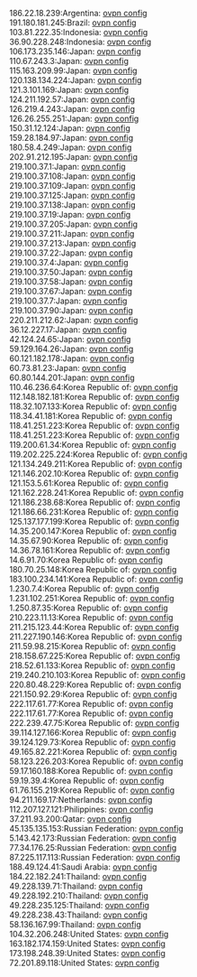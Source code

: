 186.22.18.239:Argentina: [ovpn config](vpn/186_22_18_239.ovpn)  
191.180.181.245:Brazil: [ovpn config](vpn/191_180_181_245.ovpn)  
103.81.222.35:Indonesia: [ovpn config](vpn/103_81_222_35.ovpn)  
36.90.228.248:Indonesia: [ovpn config](vpn/36_90_228_248.ovpn)  
106.173.235.146:Japan: [ovpn config](vpn/106_173_235_146.ovpn)  
110.67.243.3:Japan: [ovpn config](vpn/110_67_243_3.ovpn)  
115.163.209.99:Japan: [ovpn config](vpn/115_163_209_99.ovpn)  
120.138.134.224:Japan: [ovpn config](vpn/120_138_134_224.ovpn)  
121.3.101.169:Japan: [ovpn config](vpn/121_3_101_169.ovpn)  
124.211.192.57:Japan: [ovpn config](vpn/124_211_192_57.ovpn)  
126.219.4.243:Japan: [ovpn config](vpn/126_219_4_243.ovpn)  
126.26.255.251:Japan: [ovpn config](vpn/126_26_255_251.ovpn)  
150.31.12.124:Japan: [ovpn config](vpn/150_31_12_124.ovpn)  
159.28.184.97:Japan: [ovpn config](vpn/159_28_184_97.ovpn)  
180.58.4.249:Japan: [ovpn config](vpn/180_58_4_249.ovpn)  
202.91.212.195:Japan: [ovpn config](vpn/202_91_212_195.ovpn)  
219.100.37.1:Japan: [ovpn config](vpn/219_100_37_1.ovpn)  
219.100.37.108:Japan: [ovpn config](vpn/219_100_37_108.ovpn)  
219.100.37.109:Japan: [ovpn config](vpn/219_100_37_109.ovpn)  
219.100.37.125:Japan: [ovpn config](vpn/219_100_37_125.ovpn)  
219.100.37.138:Japan: [ovpn config](vpn/219_100_37_138.ovpn)  
219.100.37.19:Japan: [ovpn config](vpn/219_100_37_19.ovpn)  
219.100.37.205:Japan: [ovpn config](vpn/219_100_37_205.ovpn)  
219.100.37.211:Japan: [ovpn config](vpn/219_100_37_211.ovpn)  
219.100.37.213:Japan: [ovpn config](vpn/219_100_37_213.ovpn)  
219.100.37.22:Japan: [ovpn config](vpn/219_100_37_22.ovpn)  
219.100.37.4:Japan: [ovpn config](vpn/219_100_37_4.ovpn)  
219.100.37.50:Japan: [ovpn config](vpn/219_100_37_50.ovpn)  
219.100.37.58:Japan: [ovpn config](vpn/219_100_37_58.ovpn)  
219.100.37.67:Japan: [ovpn config](vpn/219_100_37_67.ovpn)  
219.100.37.7:Japan: [ovpn config](vpn/219_100_37_7.ovpn)  
219.100.37.90:Japan: [ovpn config](vpn/219_100_37_90.ovpn)  
220.211.212.62:Japan: [ovpn config](vpn/220_211_212_62.ovpn)  
36.12.227.17:Japan: [ovpn config](vpn/36_12_227_17.ovpn)  
42.124.24.65:Japan: [ovpn config](vpn/42_124_24_65.ovpn)  
59.129.164.26:Japan: [ovpn config](vpn/59_129_164_26.ovpn)  
60.121.182.178:Japan: [ovpn config](vpn/60_121_182_178.ovpn)  
60.73.81.23:Japan: [ovpn config](vpn/60_73_81_23.ovpn)  
60.80.144.201:Japan: [ovpn config](vpn/60_80_144_201.ovpn)  
110.46.236.64:Korea Republic of: [ovpn config](vpn/110_46_236_64.ovpn)  
112.148.182.181:Korea Republic of: [ovpn config](vpn/112_148_182_181.ovpn)  
118.32.107.133:Korea Republic of: [ovpn config](vpn/118_32_107_133.ovpn)  
118.34.41.181:Korea Republic of: [ovpn config](vpn/118_34_41_181.ovpn)  
118.41.251.223:Korea Republic of: [ovpn config](vpn/118_41_251_223.ovpn)  
118.41.251.223:Korea Republic of: [ovpn config](vpn/118_41_251_223.ovpn)  
119.200.61.34:Korea Republic of: [ovpn config](vpn/119_200_61_34.ovpn)  
119.202.225.224:Korea Republic of: [ovpn config](vpn/119_202_225_224.ovpn)  
121.134.249.211:Korea Republic of: [ovpn config](vpn/121_134_249_211.ovpn)  
121.146.202.10:Korea Republic of: [ovpn config](vpn/121_146_202_10.ovpn)  
121.153.5.61:Korea Republic of: [ovpn config](vpn/121_153_5_61.ovpn)  
121.162.228.241:Korea Republic of: [ovpn config](vpn/121_162_228_241.ovpn)  
121.186.238.68:Korea Republic of: [ovpn config](vpn/121_186_238_68.ovpn)  
121.186.66.231:Korea Republic of: [ovpn config](vpn/121_186_66_231.ovpn)  
125.137.177.199:Korea Republic of: [ovpn config](vpn/125_137_177_199.ovpn)  
14.35.200.147:Korea Republic of: [ovpn config](vpn/14_35_200_147.ovpn)  
14.35.67.90:Korea Republic of: [ovpn config](vpn/14_35_67_90.ovpn)  
14.36.78.161:Korea Republic of: [ovpn config](vpn/14_36_78_161.ovpn)  
14.6.91.70:Korea Republic of: [ovpn config](vpn/14_6_91_70.ovpn)  
180.70.25.148:Korea Republic of: [ovpn config](vpn/180_70_25_148.ovpn)  
183.100.234.141:Korea Republic of: [ovpn config](vpn/183_100_234_141.ovpn)  
1.230.7.4:Korea Republic of: [ovpn config](vpn/1_230_7_4.ovpn)  
1.231.102.251:Korea Republic of: [ovpn config](vpn/1_231_102_251.ovpn)  
1.250.87.35:Korea Republic of: [ovpn config](vpn/1_250_87_35.ovpn)  
210.223.11.13:Korea Republic of: [ovpn config](vpn/210_223_11_13.ovpn)  
211.215.123.44:Korea Republic of: [ovpn config](vpn/211_215_123_44.ovpn)  
211.227.190.146:Korea Republic of: [ovpn config](vpn/211_227_190_146.ovpn)  
211.59.98.215:Korea Republic of: [ovpn config](vpn/211_59_98_215.ovpn)  
218.158.67.225:Korea Republic of: [ovpn config](vpn/218_158_67_225.ovpn)  
218.52.61.133:Korea Republic of: [ovpn config](vpn/218_52_61_133.ovpn)  
219.240.210.103:Korea Republic of: [ovpn config](vpn/219_240_210_103.ovpn)  
220.80.48.229:Korea Republic of: [ovpn config](vpn/220_80_48_229.ovpn)  
221.150.92.29:Korea Republic of: [ovpn config](vpn/221_150_92_29.ovpn)  
222.117.61.77:Korea Republic of: [ovpn config](vpn/222_117_61_77.ovpn)  
222.117.61.77:Korea Republic of: [ovpn config](vpn/222_117_61_77.ovpn)  
222.239.47.75:Korea Republic of: [ovpn config](vpn/222_239_47_75.ovpn)  
39.114.127.166:Korea Republic of: [ovpn config](vpn/39_114_127_166.ovpn)  
39.124.129.73:Korea Republic of: [ovpn config](vpn/39_124_129_73.ovpn)  
49.165.82.221:Korea Republic of: [ovpn config](vpn/49_165_82_221.ovpn)  
58.123.226.203:Korea Republic of: [ovpn config](vpn/58_123_226_203.ovpn)  
59.17.160.188:Korea Republic of: [ovpn config](vpn/59_17_160_188.ovpn)  
59.19.39.4:Korea Republic of: [ovpn config](vpn/59_19_39_4.ovpn)  
61.76.155.219:Korea Republic of: [ovpn config](vpn/61_76_155_219.ovpn)  
94.211.169.17:Netherlands: [ovpn config](vpn/94_211_169_17.ovpn)  
112.207.127.121:Philippines: [ovpn config](vpn/112_207_127_121.ovpn)  
37.211.93.200:Qatar: [ovpn config](vpn/37_211_93_200.ovpn)  
45.135.135.153:Russian Federation: [ovpn config](vpn/45_135_135_153.ovpn)  
5.143.42.173:Russian Federation: [ovpn config](vpn/5_143_42_173.ovpn)  
77.34.176.25:Russian Federation: [ovpn config](vpn/77_34_176_25.ovpn)  
87.225.117.113:Russian Federation: [ovpn config](vpn/87_225_117_113.ovpn)  
188.49.124.41:Saudi Arabia: [ovpn config](vpn/188_49_124_41.ovpn)  
184.22.182.241:Thailand: [ovpn config](vpn/184_22_182_241.ovpn)  
49.228.139.71:Thailand: [ovpn config](vpn/49_228_139_71.ovpn)  
49.228.192.210:Thailand: [ovpn config](vpn/49_228_192_210.ovpn)  
49.228.235.125:Thailand: [ovpn config](vpn/49_228_235_125.ovpn)  
49.228.238.43:Thailand: [ovpn config](vpn/49_228_238_43.ovpn)  
58.136.167.99:Thailand: [ovpn config](vpn/58_136_167_99.ovpn)  
104.32.206.248:United States: [ovpn config](vpn/104_32_206_248.ovpn)  
163.182.174.159:United States: [ovpn config](vpn/163_182_174_159.ovpn)  
173.198.248.39:United States: [ovpn config](vpn/173_198_248_39.ovpn)  
72.201.89.118:United States: [ovpn config](vpn/72_201_89_118.ovpn)  
